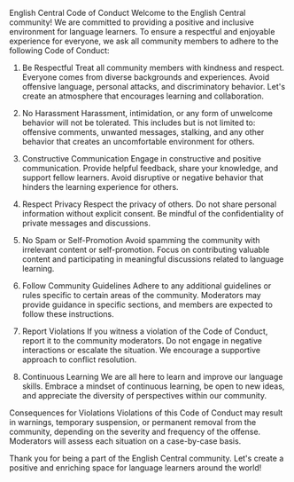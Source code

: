 English Central Code of Conduct
Welcome to the English Central community! We are committed to providing a positive and inclusive environment for language learners. To ensure a respectful and enjoyable experience for everyone, we ask all community members to adhere to the following Code of Conduct:

1. Be Respectful
Treat all community members with kindness and respect. Everyone comes from diverse backgrounds and experiences. Avoid offensive language, personal attacks, and discriminatory behavior. Let's create an atmosphere that encourages learning and collaboration.

2. No Harassment
Harassment, intimidation, or any form of unwelcome behavior will not be tolerated. This includes but is not limited to: offensive comments, unwanted messages, stalking, and any other behavior that creates an uncomfortable environment for others.

3. Constructive Communication
Engage in constructive and positive communication. Provide helpful feedback, share your knowledge, and support fellow learners. Avoid disruptive or negative behavior that hinders the learning experience for others.

4. Respect Privacy
Respect the privacy of others. Do not share personal information without explicit consent. Be mindful of the confidentiality of private messages and discussions.

5. No Spam or Self-Promotion
Avoid spamming the community with irrelevant content or self-promotion. Focus on contributing valuable content and participating in meaningful discussions related to language learning.

6. Follow Community Guidelines
Adhere to any additional guidelines or rules specific to certain areas of the community. Moderators may provide guidance in specific sections, and members are expected to follow these instructions.

7. Report Violations
If you witness a violation of the Code of Conduct, report it to the community moderators. Do not engage in negative interactions or escalate the situation. We encourage a supportive approach to conflict resolution.

8. Continuous Learning
We are all here to learn and improve our language skills. Embrace a mindset of continuous learning, be open to new ideas, and appreciate the diversity of perspectives within our community.

Consequences for Violations
Violations of this Code of Conduct may result in warnings, temporary suspension, or permanent removal from the community, depending on the severity and frequency of the offense. Moderators will assess each situation on a case-by-case basis.

Thank you for being a part of the English Central community. Let's create a positive and enriching space for language learners around the world!

